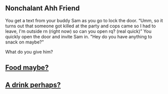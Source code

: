 ## Nonchalant Ahh Friend

You get a text from your buddy Sam as you go to lock the door. “Umm, so it turns out that someone got killed at the party and cops came so I had to leave, I'm outside rn (right now) so can you open rq? (real quick)” You quickly open the door and invite Sam in. "Hey do you have anything to snack on maybe?"

What do you give him?

## [Food maybe?](./snack.md)
## [A drink perhaps?](./really.md)
